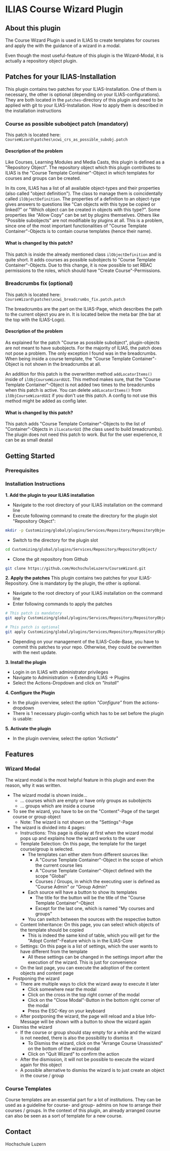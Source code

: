 # ILIAS Course Wizard Plugin

## About this plugin
The Course Wizard Plugin is used in ILIAS to create templates for courses and apply the with the guidance of a wizard in a modal.

Even though the most useful-feature of this plugin is the Wizard-Modal, it is actually a repository object plugin.

## Patches for your ILIAS-Installation
This plugin contains two patches for your ILIAS-Installation. One of them is necessary, the other is optional (depending
on your ILIAS-configurations). They are both located in the `patches`-directory of this plugin and need to be applied
with git to your ILIAS-Installation. How to apply them is described in the installation instructions

### Course as possible subobject patch (mandatory)

This patch is located here: `CourseWizard\patches\xcwi_crs_as_possible_subobj.patch`

#### Description of the problem

Like Courses, Learning Modules and Media Casts, this plugin is defined as a "Repository Object". The repository object
which this plugin contributes to ILIAS is the "Course Template Container"-Object in which templates for courses and groups 
can be created.

In its core, ILIAS has a list of all available object-types and their properties (also called "object definition"). The 
class to manage them is coincidentally called `ilObjectDefinition`. The properties of a definition to an object-type gives 
answers to questions like "Can objects with this type be copied or linked?" or "Which object can be created in objects 
with this type?". Some properties like "Allow Copy" can be set by plugins themselves. Others like "Possible subobjects" 
are not modifiable by plugins at all. This is a problem, since one of the most important functionalities of "Course 
Template Container"-Objects is to contain course templates (hence their name).

#### What is changed by this patch?

This patch is inside the already mentioned class `ilObjectDefinition` and is quite short. It adds courses as possible
subobjects to "Course Template Container"-Objects. Due to this change, it is now possible to set RBAC permissions to the
roles, which should have "Create Course"-Permissions.

### Breadcrumbs fix (optional)

This patch is located here: `CourseWizard\patches\xcwi_breadcrumbs_fix.patch.patch`

The breadcrumbs are the part on the ILIAS-Page, which describes the path to the current object you are in. It is located 
below the meta bar (the bar at the top with the ILIAS-Logo).

#### Description of the problem

As explained for the patch "Course as possible subobject", plugin-objects are not meant to have subobjects. For the 
majority of ILIAS, the patch does not pose a problem. The only exception I found was in the breadcrumbs. When being inside
a course template, the "Course Template Container"-Object is not shown in the breadcrumbs at all.

An addition for this patch is the overwritten method `addLocatorItems()` inside of `ilObjCourseWizardGUI`. This method
makes sure, that the "Course Template Container"-Object is not added two times to the breadcrumbs when this patch is active.
You can delete `addLocatorItems()` from `ilObjCourseWizardGUI` if you don't use this patch. A config to not use this
method might be added as config later.

#### What is changed by this patch?

This patch adds "Course Template Container"-Objects to the list of "Container"-Objects in `ilLocatorGUI` (the class used 
to build breadcrumbs). The plugin does not need this patch to work. But for the user experience, it can be as small deatail

## Getting Started

### Prerequisites

### Installation Instructions
**1. Add the plugin to your ILIAS installation**

- Navigate to the root directory of your ILIAS installation on the command line
- Execute following command to create the directory for the plugin slot "Repository Object":
```bash
mkdir -p Customizing/global/plugins/Services/Repository/RepositoryObject/
```
- Switch to the directory for the plugin slot
```bash
cd Customizing/global/plugins/Services/Repository/RepositoryObject/
```
- Clone the git repository from Github
```bash
git clone https://github.com/HochschuleLuzern/CourseWizard.git
```

**2. Apply the patches**
This plugin contains two patches for your ILIAS-Repository. One is mandatory by the plugin, the other is optional.

- Navigate to the root directory of your ILIAS installation on the command line
- Enter following commands to apply the patches
```bash
# This patch is mandatory
git apply Customizing/global/plugins/Services/Repository/RepositoryObject/CourseWizard/patches/xcwi_crs_as_possible_subobj.patch

# This patch is optional
git apply Customizing/global/plugins/Services/Repository/RepositoryObject/CourseWizard/patches/xcwi_breadcrumbs_fix.patch
```
- Depending on your management of the ILIAS-Code-Base, you have to commit this patches to your repo. Otherwise, they could 
be overwritten with the next update.

**3. Install the plugin**
- Login in on ILIAS with administrator privileges
- Navigate to Administration -> Extending ILIAS -> Plugins
- Select the Actions-Dropdown and click on *"Install"*

**4. Configure the Plugin**
- In the plugin overview, select the option *"Configure"* from the actions-dropdown
- There is 1 necessary plugin-config which has to be set before the plugin is usable:

**5. Activate the plugin**
- In the plugin overview, select the option *"Activate"*

## Features

### Wizard Modal
The wizard modal is the most helpful feature in this plugin and even the reason, why it was written.

- The wizard modal is shown inside...
  - ... courses which are empty or have only groups as subobjects
  - ... groups which are inside a course
- To see the wizard, you have to be on the "Content"-Page of the target course or group object
  - Note: The wizard is not shown on the "Settings"-Page
- The wizard is divided into 4 pages:
  - Instructions: This page is display at first when the wizard modal pops up and explains how the wizard works to the user
  - Template Selection: On this page, the template for the target course/group is selected. 
    - The templates can either stem from different sources like:
      - A "Course Template Container"-Object in the scope of which the current course lies
      - A "Course Template Container"-Object defined with the scope "Global"
      - Courses / Groups, in which the executing user is defined as "Course Admin" or "Group Admin"
    - Each source will have a button to show its templates
      - The title for the button will be the title of the "Course Template Container"-Object
      - Except for the last one, which is named "My courses and groups"
    - You can switch between the sources with the respective button
  - Content Inheritance: On this page, you can select which objects of the template should be copied
    - This is indeed the same kind of table, which you will get for the "Adopt Contet"-Feature which is in the ILIAS-Core
  - Settings: On this page is a list of settings, which the user wants to have different from the template
    - All these settings can be changed in the settings import after the execution of the wizard. This is just for convenience
  - On the last page, you can execute the adoption of the content objects and content page
- Postponing the wizard
  - There are multiple ways to click the wizard away to execute it later
    - Click somewhere near the modal
    - Click on the cross in the top right corner of the modal
    - Click on the "Close Modal"-Button in the bottom right corner of the modal
    - Press the ESC-Key on your keyboard
  - After postponing the wizard, the page will reload and a blue Info-Message will be shown with a button to show the wizard again
- Dismiss the wizard
  - If the course or group should stay empty for a while and the wizard is not needed, there is also the possibility to dismiss it
    - To Dismiss the wizard, click on the "Arrange Course Unassisted" on the bottom of the wizard modal
    - Click on "Quit Wizard" to confirm the action
  - After the dismission, it will not be possible to execute the wizard again for this object
  - A possible alternative to dismiss the wizard is to just create an object in the course / group

### Course Templates
Course templates are an essential part for a lot of institutions. They can be used as a guideline for course- and group-
admins on how to arrange their courses / groups. In the context of this plugin, an already arranged course can also be seen 
as a sort of template for a new course.

## Contact
Hochschule Luzern

